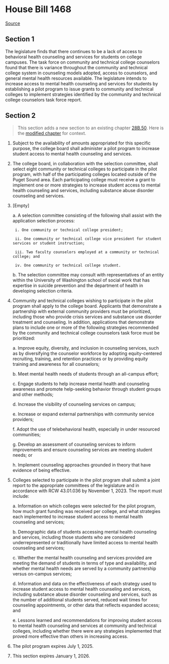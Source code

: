 # House Bill 1468

[Source](http://lawfilesext.leg.wa.gov/biennium/2021-22/Pdf/Bills/House%20Bills/1468.pdf)
## Section 1
The legislature finds that there continues to be a lack of access to behavioral health counseling and services for students on college campuses. The task force on community and technical college counselors found that there is variance throughout the community and technical college system in counseling models adopted, access to counselors, and general mental health resources available. The legislature intends to increase access to mental health counseling and services for students by establishing a pilot program to issue grants to community and technical colleges to implement strategies identified by the community and technical college counselors task force report.


## Section 2
> This section adds a new section to an existing chapter [28B.50](/rcw/28B_higher_education/28B.050_community_and_technical_colleges.md). Here is the [modified chapter](rcw/28B_higher_education/28B.050_community_and_technical_colleges.md) for context.

1. Subject to the availability of amounts appropriated for this specific purpose, the college board shall administer a pilot program to increase student access to mental health counseling and services.

2. The college board, in collaboration with the selection committee, shall select eight community or technical colleges to participate in the pilot program, with half of the participating colleges located outside of the Puget Sound area. Each participating college must receive a grant to implement one or more strategies to increase student access to mental health counseling and services, including substance abuse disorder counseling and services.

3. [Empty]

    a. A selection committee consisting of the following shall assist with the application selection process:

        i. One community or technical college president;

        ii. One community or technical college vice president for student services or student instruction;

        iii. Two faculty counselors employed at a community or technical college; and

        iv. One community or technical college student.

    b. The selection committee may consult with representatives of an entity within the University of Washington school of social work that has expertise in suicide prevention and the department of health in developing selection criteria.

4. Community and technical colleges wishing to participate in the pilot program shall apply to the college board. Applicants that demonstrate a partnership with external community providers must be prioritized, including those who provide crisis services and substance use disorder treatment and counseling. In addition, applications that demonstrate plans to include one or more of the following strategies recommended by the community and technical college counselors task force must be prioritized:

    a. Improve equity, diversity, and inclusion in counseling services, such as by diversifying the counselor workforce by adopting equity-centered recruiting, training, and retention practices or by providing equity training and awareness for all counselors;

    b. Meet mental health needs of students through an all-campus effort;

    c. Engage students to help increase mental health and counseling awareness and promote help-seeking behavior through student groups and other methods;

    d. Increase the visibility of counseling services on campus;

    e. Increase or expand external partnerships with community service providers;

    f. Adopt the use of telebehavioral health, especially in under resourced communities;

    g. Develop an assessment of counseling services to inform improvements and ensure counseling services are meeting student needs; or

    h. Implement counseling approaches grounded in theory that have evidence of being effective.

5. Colleges selected to participate in the pilot program shall submit a joint report to the appropriate committees of the legislature and in accordance with RCW 43.01.036 by November 1, 2023. The report must include:

    a. Information on which colleges were selected for the pilot program, how much grant funding was received per college, and what strategies each implemented to increase student access to mental health counseling and services;

    b. Demographic data of students accessing mental health counseling and services, including those students who are considered underrepresented or traditionally have limited access to mental health counseling and services;

    c. Whether the mental health counseling and services provided are meeting the demand of students in terms of type and availability, and whether mental health needs are served by a community partnership versus on-campus services;

    d. Information and data on the effectiveness of each strategy used to increase student access to mental health counseling and services, including substance abuse disorder counseling and services, such as the number of additional students served, reduced wait times for counseling appointments, or other data that reflects expanded access; and

    e. Lessons learned and recommendations for improving student access to mental health counseling and services at community and technical colleges, including whether there were any strategies implemented that proved more effective than others in increasing access.

6. The pilot program expires July 1, 2025.

7. This section expires January 1, 2026.

